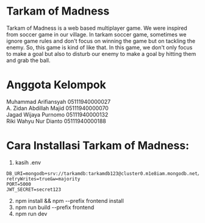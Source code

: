 # Tarkam of Madness
Tarkam of Madness is a web based multiplayer game. We were inspired from soccer game in our village. In tarkam soccer game, sometimes we ignore game rules and don't focus on winning the game but on tackling the enemy. So, this game is kind of like that. In this game, we don't only focus to make a goal but also to disturb our enemy to make a goal by hitting them and grab the ball.

# Anggota Kelompok
Muhammad Arifiansyah		05111940000027 <br>
A. Zidan Abdillah Majid		05111940000070 <br>
Jagad Wijaya Purnomo		05111940000132 <br>
Riki Wahyu Nur Dianto		05111940000188 <br>

# Cara Installasi Tarkam of Madness:
1. kasih .env<br>
```
DB_URI=mongodb+srv://tarkamdb:tarkamdb123@cluster0.m1e8iam.mongodb.net/tarkamdbs?retryWrites=true&w=majority
PORT=5000
JWT_SECRET=secret123
```
2. npm install && npm --prefix frontend install<br>
3. npm run build --prefix frontend <br>
3. npm run dev<br>
